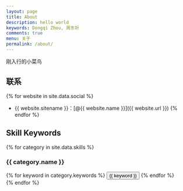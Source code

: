 ```yaml
---
layout: page
title: About
description: hello world
keywords: Dongqi Zhou, 周东圻
comments: true
menu: 关于
permalink: /about/
---
```


刚入行的小菜鸟

## 联系

{% for website in site.data.social %}
* {{ website.sitename }}：[@{{ website.name }}]({{ website.url }})
{% endfor %}

## Skill Keywords

{% for category in site.data.skills %}
### {{ category.name }}
<div class="btn-inline">
{% for keyword in category.keywords %}
<button class="btn btn-outline" type="button">{{ keyword }}</button>
{% endfor %}
</div>
{% endfor %}





